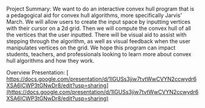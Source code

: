 Project Summary:
We want to do an interactive convex hull program that is a pedagogical aid for convex hull algorithms, more specifically Jarvis' March. We will allow users to create the input space by inputting vertices with their cursor on a 2d grid. Then we will compute the convex hull of all the vertices that the user inputted. There will be visual aid to assist with stepping through the algorithm, as well as visual feedback when the user manipulates vertices on the grid.
We hope this program can impact students, teachers, and professionals looking to learn more about convex hull algorithms and how they work.


Overview Presentation: [ https://docs.google.com/presentation/d/1IGUSs3jiw7tvtWwCVYN2ccwydr6XSA6lCWP3tGNwDr8/edit?usp=sharing](https://docs.google.com/presentation/d/1IGUSs3jiw7tvtWwCVYN2ccwydr6XSA6lCWP3tGNwDr8/edit?usp=sharing)
